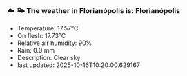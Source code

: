 ### ☁️ 🌤️  The weather in Florianópolis is: Florianópolis

- Temperature: 17.57°C
- On flesh: 17.73°C
- Relative air humidity: 90%
- Rain: 0.0 mm
- Description: Clear sky
- last updated: 2025-10-16T10:20:00.629167
